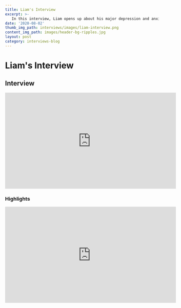 ```yaml
---
title: Liam's Interview
excerpt: >-
   In this interview, Liam opens up about his major depression and anxiety, which has stemmed from his family genetics, as well as a childhood trauma. 
date: '2020-08-02'
thumb_img_path: interviews/images/liam-interview.png
content_img_path: images/header-bg-ripples.jpg
layout: post
category: interviews-blog
---
```


# Liam's Interview

## Interview
<iframe width="560" height="315" src="https://www.youtube.com/embed/0dY_Gm68_wA" frameborder="0" allow="accelerometer; autoplay; encrypted-media; gyroscope; picture-in-picture" allowfullscreen></iframe>

### Highlights
<iframe width="560" height="315" src="https://www.youtube.com/embed/8UHU5SWY5r0" frameborder="0" allow="accelerometer; autoplay; encrypted-media; gyroscope; picture-in-picture" allowfullscreen></iframe>
